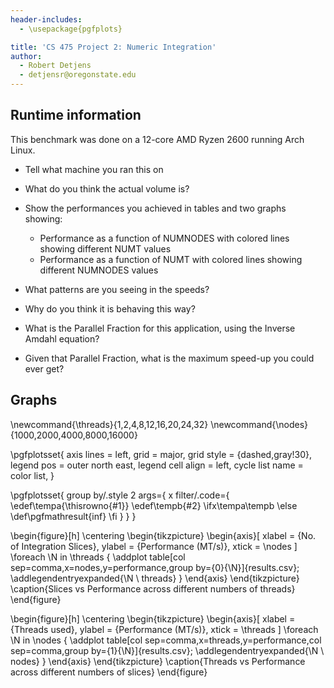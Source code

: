 ```yaml
---
header-includes:
  - \usepackage{pgfplots}

title: 'CS 475 Project 2: Numeric Integration'
author:
  - Robert Detjens
  - detjensr@oregonstate.edu
---
```


## Runtime information

This benchmark was done on a 12-core AMD Ryzen 2600 running Arch Linux.


- Tell what machine you ran this on

- What do you think the actual volume is?

- Show the performances you achieved in tables and two graphs showing:
  - Performance as a function of NUMNODES with colored lines showing different NUMT values
  - Performance as a function of NUMT with colored lines showing different NUMNODES values

- What patterns are you seeing in the speeds?

- Why do you think it is behaving this way?

- What is the Parallel Fraction for this application, using the Inverse Amdahl equation?

- Given that Parallel Fraction, what is the maximum speed-up you could ever get?

## Graphs

\newcommand{\threads}{1,2,4,8,12,16,20,24,32}
\newcommand{\nodes}{1000,2000,4000,8000,16000}

\pgfplotsset{
  axis lines = left,
  grid = major,
  grid style = {dashed,gray!30},
  legend pos = outer north east,
  legend cell align = left,
  cycle list name = color list,
}

\pgfplotsset{
  group by/.style 2 args={
    x filter/.code={
      \edef\tempa{\thisrowno{#1}}
      \edef\tempb{#2}
      \ifx\tempa\tempb
      \else
        \def\pgfmathresult{inf}
      \fi
    }
  }
}

\begin{figure}[h]
  \centering
  \begin{tikzpicture}
    \begin{axis}[
      xlabel = {No. of Integration Slices},
      ylabel = {Performance (MT/s)},
      xtick  = \nodes
    ]
      \foreach \N in \threads {
        \addplot table[col sep=comma,x=nodes,y=performance,group by={0}{\N}]{results.csv};
        \addlegendentryexpanded{\N \ threads}
      }
    \end{axis}
  \end{tikzpicture}
  \caption{Slices vs Performance across different numbers of threads}
\end{figure}

\begin{figure}[h]
  \centering
  \begin{tikzpicture}
    \begin{axis}[
      xlabel = {Threads used},
      ylabel = {Performance (MT/s)},
      xtick  = \threads
    ]
      \foreach \N in \nodes {
        \addplot table[col sep=comma,x=threads,y=performance,col sep=comma,group by={1}{\N}]{results.csv};
        \addlegendentryexpanded{\N \ nodes}
      }
    \end{axis}
  \end{tikzpicture}
  \caption{Threads vs Performance across different numbers of slices}
\end{figure}

